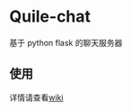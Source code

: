 # Quile-chat

基于 python flask 的聊天服务器

## 使用

详情请查看[wiki](https://github.com/wzyaeu/Quile-chat/wiki)
